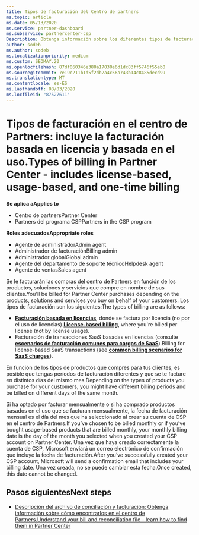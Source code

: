 ```yaml
---
title: Tipos de facturación del Centro de partners
ms.topic: article
ms.date: 05/13/2020
ms.service: partner-dashboard
ms.subservice: partnercenter-csp
Description: Obtenga información sobre los diferentes tipos de facturación, períodos de facturación y fechas de facturación que puede ver en el centro de Partners.
author: sodeb
ms.author: sodeb
ms.localizationpriority: medium
ms.custom: SEOMAY.20
ms.openlocfilehash: 87df060346e380a17030e6d1dc83ff5746f55eb0
ms.sourcegitcommit: 7e19c211b1d5f2db2a4c56a743b14c8485decd99
ms.translationtype: MT
ms.contentlocale: es-ES
ms.lasthandoff: 08/03/2020
ms.locfileid: "87527611"
---
```

# <a name="types-of-billing-in-partner-center---includes-license-based-usage-based-and-one-time-billing"></a><span data-ttu-id="9a003-103">Tipos de facturación en el centro de Partners: incluye la facturación basada en licencia y basada en el uso.</span><span class="sxs-lookup"><span data-stu-id="9a003-103">Types of billing in Partner Center - includes license-based, usage-based, and one-time billing</span></span>

<span data-ttu-id="9a003-104">**Se aplica a**</span><span class="sxs-lookup"><span data-stu-id="9a003-104">**Applies to**</span></span>

- <span data-ttu-id="9a003-105">Centro de partners</span><span class="sxs-lookup"><span data-stu-id="9a003-105">Partner Center</span></span>
- <span data-ttu-id="9a003-106">Partners del programa CSP</span><span class="sxs-lookup"><span data-stu-id="9a003-106">Partners in the CSP program</span></span>

<span data-ttu-id="9a003-107">**Roles adecuados**</span><span class="sxs-lookup"><span data-stu-id="9a003-107">**Appropriate roles**</span></span>

- <span data-ttu-id="9a003-108">Agente de administrador</span><span class="sxs-lookup"><span data-stu-id="9a003-108">Admin agent</span></span>
- <span data-ttu-id="9a003-109">Administrador de facturación</span><span class="sxs-lookup"><span data-stu-id="9a003-109">Billing admin</span></span>
- <span data-ttu-id="9a003-110">Administrador global</span><span class="sxs-lookup"><span data-stu-id="9a003-110">Global admin</span></span>
- <span data-ttu-id="9a003-111">Agente del departamento de soporte técnico</span><span class="sxs-lookup"><span data-stu-id="9a003-111">Helpdesk agent</span></span>
- <span data-ttu-id="9a003-112">Agente de ventas</span><span class="sxs-lookup"><span data-stu-id="9a003-112">Sales agent</span></span>

<span data-ttu-id="9a003-113">Se le facturarán las compras del centro de Partners en función de los productos, soluciones y servicios que compre en nombre de sus clientes.</span><span class="sxs-lookup"><span data-stu-id="9a003-113">You'll be billed for Partner Center purchases depending on the products, solutions and services you buy on behalf of your customers.</span></span> <span data-ttu-id="9a003-114">Los tipos de facturación son los siguientes:</span><span class="sxs-lookup"><span data-stu-id="9a003-114">The types of billing are as follows:</span></span>

- <span data-ttu-id="9a003-115">[**Facturación basada en licencias**](license-based-billing.md), donde se factura por licencia (no por el uso de licencias).</span><span class="sxs-lookup"><span data-stu-id="9a003-115">[**License-based billing**](license-based-billing.md), where you're billed per license (not by license usage).</span></span>
- <span data-ttu-id="9a003-116">Facturación de transacciones SaaS basadas en licencias (consulte [**escenarios de facturación comunes para cargos de SaaS**](common-billing-scenarios-saas.md)).</span><span class="sxs-lookup"><span data-stu-id="9a003-116">Billing for license-based SaaS transactions (see [**common billing scenarios for SaaS charges**](common-billing-scenarios-saas.md)).</span></span>

<span data-ttu-id="9a003-117">En función de los tipos de productos que compres para tus clientes, es posible que tengas períodos de facturación diferentes y que se te facture en distintos días del mismo mes.</span><span class="sxs-lookup"><span data-stu-id="9a003-117">Depending on the types of products you purchase for your customers, you might have different billing periods and be billed on different days of the same month.</span></span>

<span data-ttu-id="9a003-118">Si ha optado por facturar mensualmente o si ha comprado productos basados en el uso que se facturan mensualmente, la fecha de facturación mensual es el día del mes que ha seleccionado al crear su cuenta de CSP en el centro de Partners.</span><span class="sxs-lookup"><span data-stu-id="9a003-118">If you’ve chosen to be billed monthly or if you’ve bought usage-based products that are billed monthly, your monthly billing date is the day of the month you selected when you created your CSP account on Partner Center.</span></span> <span data-ttu-id="9a003-119">Una vez que haya creado correctamente la cuenta de CSP, Microsoft enviará un correo electrónico de confirmación que incluye la fecha de facturación.</span><span class="sxs-lookup"><span data-stu-id="9a003-119">After you’ve successfully created your CSP account, Microsoft will send a confirmation email that includes your billing date.</span></span> <span data-ttu-id="9a003-120">Una vez creada, no se puede cambiar esta fecha.</span><span class="sxs-lookup"><span data-stu-id="9a003-120">Once created, this date cannot be changed.</span></span>

## <a name="next-steps"></a><span data-ttu-id="9a003-121">Pasos siguientes</span><span class="sxs-lookup"><span data-stu-id="9a003-121">Next steps</span></span>

- [<span data-ttu-id="9a003-122">Descripción del archivo de conciliación y facturación: Obtenga información sobre cómo encontrarlos en el centro de Partners.</span><span class="sxs-lookup"><span data-stu-id="9a003-122">Understand your bill and reconciliation file - learn how to find them in Partner Center</span></span>](read-your-bill.md)